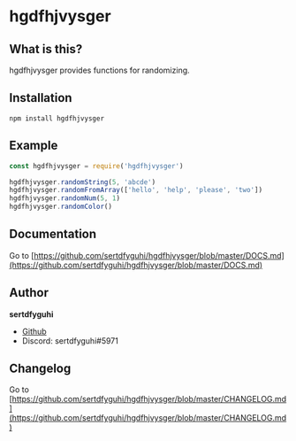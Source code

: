 # hgdfhjvysger

## What is this?

hgdfhjvysger provides functions for randomizing.

## Installation

`npm install hgdfhjvysger`

## Example

```js
const hgdfhjvysger = require('hgdfhjvysger')

hgdfhjvysger.randomString(5, 'abcde')
hgdfhjvysger.randomFromArray(['hello', 'help', 'please', 'two'])
hgdfhjvysger.randomNum(5, 1)
hgdfhjvysger.randomColor()
```

## Documentation

Go to [https://github.com/sertdfyguhi/hgdfhjvysger/blob/master/DOCS.md](https://github.com/sertdfyguhi/hgdfhjvysger/blob/master/DOCS.md)

## Author

**sertdfyguhi**

- [Github](https://github.com/sertdfyguhi)
- Discord: sertdfyguhi#5971

## Changelog

Go to [https://github.com/sertdfyguhi/hgdfhjvysger/blob/master/CHANGELOG.md](https://github.com/sertdfyguhi/hgdfhjvysger/blob/master/CHANGELOG.md)
